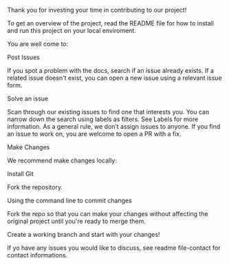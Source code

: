 Thank you for investing your time in contributing to our project!

To get an overview of the project, read the README file for how to install and run this project on your local enviroment. 


You are well come to:


Post Issues

If you spot a problem with the docs, search if an issue already exists. If a related issue doesn't exist, you can open a new issue using a relevant issue form.

Solve an issue

Scan through our existing issues to find one that interests you. 
You can narrow down the search using labels as filters. 
See Labels for more information. As a general rule, we don’t assign issues to anyone. 
If you find an issue to work on, you are welcome to open a PR with a fix.

Make Changes

We recommend make changes locally:

Install Git 

Fork the repository.

Using the command line to commit changes

Fork the repo so that you can make your changes without affecting the original project until you're ready to merge them.

Create a working branch and start with your changes!


If yo have any issues you would like to discuss, see readme file-contact for contact informations.

